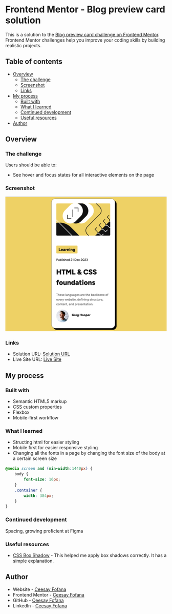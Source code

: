 # Frontend Mentor - Blog preview card solution

This is a solution to the [Blog preview card challenge on Frontend Mentor](https://www.frontendmentor.io/challenges/blog-preview-card-ckPaj01IcS). Frontend Mentor challenges help you improve your coding skills by building realistic projects. 

## Table of contents

- [Overview](#overview)
  - [The challenge](#the-challenge)
  - [Screenshot](#screenshot)
  - [Links](#links)
- [My process](#my-process)
  - [Built with](#built-with)
  - [What I learned](#what-i-learned)
  - [Continued development](#continued-development)
  - [Useful resources](#useful-resources)
- [Author](#author)


## Overview

### The challenge

Users should be able to:

- See hover and focus states for all interactive elements on the page

### Screenshot

![](./assets/images/screenshot.png)

### Links

- Solution URL: [Solution URL](https://github.com/cfofana/blog-preview-card)
- Live Site URL: [Live Site](https://cfofana.github.io/blog-preview-card/)

## My process

### Built with

- Semantic HTML5 markup
- CSS custom properties
- Flexbox
- Mobile-first workflow

### What I learned

- Structing html for easier styling
- Mobile first for easier responsive styling
- Changing all the fonts in a page by changing the font size of the body at a certain screen size

```css
@media screen and (min-width:1440px) {
    body {
        font-size: 16px;
    }
    .container {
        width: 384px;
    }
}
```

### Continued development

Spacing, growing proficient at Figma


### Useful resources

- [CSS Box Shadow](https://www.w3schools.com/cssref/css3_pr_box-shadow.php) - This helped me apply box shadows correctly. It has a simple explanation.

## Author

- Website - [Ceesay Fofana](https://www.ceesayfofana.com)
- Frontend Mentor - [Ceesay Fofana](https://www.frontendmentor.io/profile/cfofana)
- GitHub - [Ceesay Fofana](https://github.com/cfofana)
- LinkedIn - [Ceesay Fofana](https://www.linkedin.com/in/ceesay/)
